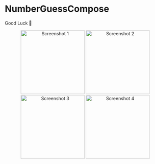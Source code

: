 # NumberGuessCompose

Good Luck 🤔

<p align="center">
  <img src="https://github.com/harunuyan/NumberGuessCompose/assets/55163968/dea6bb18-1f2b-416a-bff1-912c4670d215" width="200" alt="Screenshot 1">
  <img src="https://github.com/harunuyan/NumberGuessCompose/assets/55163968/8fce10aa-bc1a-42da-8a2b-7362a0b2b213" width="200" alt="Screenshot 2">
  <img src="https://github.com/harunuyan/NumberGuessCompose/assets/55163968/53dd94c8-e533-417e-947b-b50e3523e1d8" width="200" alt="Screenshot 3">
  <img src="https://github.com/harunuyan/NumberGuessCompose/assets/55163968/a16aed4b-b6c2-4842-86d1-520f665c3db5" width="200" alt="Screenshot 4">
</p>
